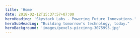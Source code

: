 ```yaml
---
title: 'Home'
date: 2018-02-12T15:37:57+07:00
heroHeading: 'Skystack Labs - Powering Future Innovations.'
heroSubHeading: "Building tomorrow's technology, today."
heroBackground: 'images/pexels-piccinng-3075993.jpg'
---
```


